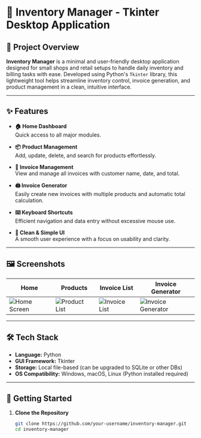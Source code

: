 # 🧾 Inventory Manager - Tkinter Desktop Application

## 📌 Project Overview  
**Inventory Manager** is a minimal and user-friendly desktop application designed for small shops and retail setups to handle daily inventory and billing tasks with ease. Developed using Python's `Tkinter` library, this lightweight tool helps streamline inventory control, invoice generation, and product management in a clean, intuitive interface.

---

## ✨ Features

- **🏠 Home Dashboard**  
  Quick access to all major modules.

- **📦 Product Management**  
  Add, update, delete, and search for products effortlessly.

- **🧾 Invoice Management**  
  View and manage all invoices with customer name, date, and total.

- **🖨️ Invoice Generator**  
  Easily create new invoices with multiple products and automatic total calculation.

- **⌨️ Keyboard Shortcuts**  
  Efficient navigation and data entry without excessive mouse use.

- **🧼 Clean & Simple UI**  
  A smooth user experience with a focus on usability and clarity.

---

## 🖼️ Screenshots

| Home | Products | Invoice List | Invoice Generator |
|------|----------|---------------|-------------------|
| ![Home Screen](https://github.com/user-attachments/assets/f71d4b82-ac29-4df2-9e40-7a5dc6493540) | ![Product List](https://github.com/user-attachments/assets/0f11e8fb-d4a0-4695-98ed-89129e9c4a36) | ![Invoice List](https://github.com/user-attachments/assets/72563b31-11a9-4298-82ae-4ff285885277) | ![Invoice Generator](https://github.com/user-attachments/assets/f41982d7-338d-4ce8-95c9-cb07ec0832f7) |

---

## 🛠️ Tech Stack

- **Language:** Python  
- **GUI Framework:** Tkinter  
- **Storage:** Local file-based (can be upgraded to SQLite or other DBs)  
- **OS Compatibility:** Windows, macOS, Linux (Python installed required)

---

## 🚀 Getting Started

1. **Clone the Repository**
   ```bash
   git clone https://github.com/your-username/inventory-manager.git
   cd inventory-manager
